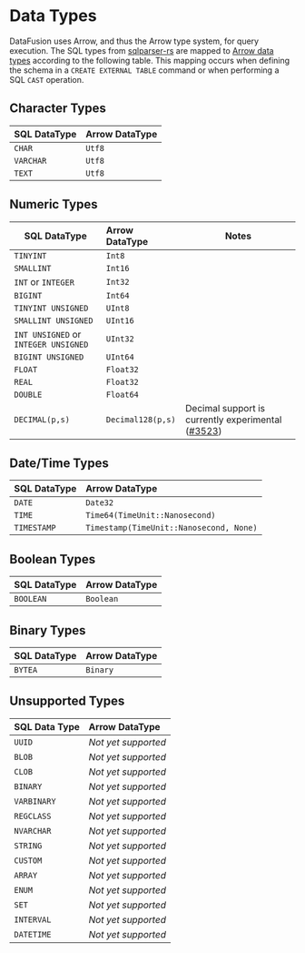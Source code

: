 <!---
  Licensed to the Apache Software Foundation (ASF) under one
  or more contributor license agreements.  See the NOTICE file
  distributed with this work for additional information
  regarding copyright ownership.  The ASF licenses this file
  to you under the Apache License, Version 2.0 (the
  "License"); you may not use this file except in compliance
  with the License.  You may obtain a copy of the License at

    http://www.apache.org/licenses/LICENSE-2.0

  Unless required by applicable law or agreed to in writing,
  software distributed under the License is distributed on an
  "AS IS" BASIS, WITHOUT WARRANTIES OR CONDITIONS OF ANY
  KIND, either express or implied.  See the License for the
  specific language governing permissions and limitations
  under the License.
-->

# Data Types

DataFusion uses Arrow, and thus the Arrow type system, for query
execution. The SQL types from
[sqlparser-rs](https://github.com/sqlparser-rs/sqlparser-rs/blob/main/src/ast/data_type.rs#L27)
are mapped to [Arrow data types](https://docs.rs/arrow/latest/arrow/datatypes/enum.DataType.html) according to the following table.
This mapping occurs when defining the schema in a `CREATE EXTERNAL TABLE` command or when performing a SQL `CAST` operation.

## Character Types

| SQL DataType | Arrow DataType |
| ------------ | -------------- |
| `CHAR`       | `Utf8`         |
| `VARCHAR`    | `Utf8`         |
| `TEXT`       | `Utf8`         |

## Numeric Types

| SQL DataType                         | Arrow DataType    | Notes                                                                                                       |
| ------------------------------------ | :---------------- | ----------------------------------------------------------------------------------------------------------- |
| `TINYINT`                            | `Int8`            |                                                                                                             |
| `SMALLINT`                           | `Int16`           |                                                                                                             |
| `INT` or `INTEGER`                   | `Int32`           |                                                                                                             |
| `BIGINT`                             | `Int64`           |                                                                                                             |
| `TINYINT UNSIGNED`                   | `UInt8`           |                                                                                                             |
| `SMALLINT UNSIGNED`                  | `UInt16`          |                                                                                                             |
| `INT UNSIGNED` or `INTEGER UNSIGNED` | `UInt32`          |                                                                                                             |
| `BIGINT UNSIGNED`                    | `UInt64`          |                                                                                                             |
| `FLOAT`                              | `Float32`         |                                                                                                             |
| `REAL`                               | `Float32`         |                                                                                                             |
| `DOUBLE`                             | `Float64`         |                                                                                                             |
| `DECIMAL(p,s)`                       | `Decimal128(p,s)` | Decimal support is currently experimental ([#3523](https://github.com/apache/arrow-datafusion/issues/3523)) |

## Date/Time Types

| SQL DataType | Arrow DataType                          |
| ------------ | :-------------------------------------- |
| `DATE`       | `Date32`                                |
| `TIME`       | `Time64(TimeUnit::Nanosecond)`          |
| `TIMESTAMP`  | `Timestamp(TimeUnit::Nanosecond, None)` |

## Boolean Types

| SQL DataType | Arrow DataType |
| ------------ | :------------- |
| `BOOLEAN`    | `Boolean`      |

## Binary Types

| SQL DataType | Arrow DataType |
| ------------ | :------------- |
| `BYTEA`      | `Binary`       |

## Unsupported Types

| SQL Data Type | Arrow DataType      |
| ------------- | :------------------ |
| `UUID`        | _Not yet supported_ |
| `BLOB`        | _Not yet supported_ |
| `CLOB`        | _Not yet supported_ |
| `BINARY`      | _Not yet supported_ |
| `VARBINARY`   | _Not yet supported_ |
| `REGCLASS`    | _Not yet supported_ |
| `NVARCHAR`    | _Not yet supported_ |
| `STRING`      | _Not yet supported_ |
| `CUSTOM`      | _Not yet supported_ |
| `ARRAY`       | _Not yet supported_ |
| `ENUM`        | _Not yet supported_ |
| `SET`         | _Not yet supported_ |
| `INTERVAL`    | _Not yet supported_ |
| `DATETIME`    | _Not yet supported_ |
